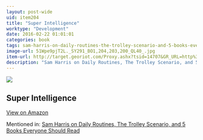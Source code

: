 ```yaml
---
layout: post-wide
uid: item204
title: "Super Intelligence"
worktype: "Development"
date: 2016-02-22 01:01:01
categories: book
tags: sam-harris-on-daily-routines-the-trolley-scenario-and-5-books-everyone-should-read
image-url: 51Wpe9pjT2L._SY291_BO1,204,203,200_QL40_.jpg
item-url: http://target.georiot.com/Proxy.ashx?tsid=14707&GR_URL=http%3A%2F%2Fwww.amazon.com%2FSuperintelligence-Dangers-Strategies-Nick-Bostrom%2Fdp%2F1501227742%2F
description: "Sam Harris on Daily Routines, The Trolley Scenario, and 5 Books Everyone Should Read"
---
```

<a href="http://target.georiot.com/Proxy.ashx?tsid=14707&GR_URL=http%3A%2F%2Fwww.amazon.com%2FSuperintelligence-Dangers-Strategies-Nick-Bostrom%2Fdp%2F1501227742%2F" target="blank"><img src="../../../../img/thumbs/51Wpe9pjT2L._SY291_BO1,204,203,200_QL40_.jpg" class="prod-img"></a>
<h2>Super Intelligence</h2>
<p><a class="btn btn-primary" href="http://target.georiot.com/Proxy.ashx?tsid=14707&GR_URL=http%3A%2F%2Fwww.amazon.com%2FSuperintelligence-Dangers-Strategies-Nick-Bostrom%2Fdp%2F1501227742%2F" target="blank">View on Amazon</a><p>
<p>Mentioned in: <a href="http://fourhourworkweek.com/2015/07/08/sam-harris-on-daily-routines-the-trolley-scenario-and-5-books-everyone-should-read/" target="blank">Sam Harris on Daily Routines, The Trolley Scenario, and 5 Books Everyone Should Read</a></p>
